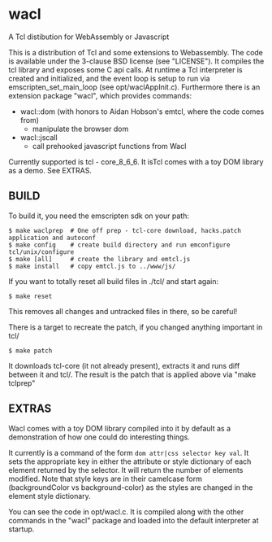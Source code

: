 # wacl
A Tcl distibution for WebAssembly or Javascript

This is a distribution of Tcl and some extensions to Webassembly. The code is 
available under the 3-clause BSD license (see "LICENSE").
It compiles the tcl library and exposes some C api calls. At runtime a Tcl 
interpreter is created and initialized, and the event loop is setup to run via 
emscripten\_set\_main\_loop (see opt/waclAppInit.c). Furthermore there is an
extension package "wacl", which provides commands:

- wacl::dom (with honors to Aidan Hobson's emtcl, where the code comes from)
  * manipulate the browser dom
- wacl::jscall
  * call prehooked javascript functions from Wacl

Currently supported is tcl - core\_8\_6\_6. It isTcl comes with a toy DOM library as a demo. See EXTRAS.

BUILD
-----

To build it, you need the emscripten sdk on your path:

    $ make waclprep  # One off prep - tcl-core download, hacks.patch application and autoconf
    $ make config    # create build directory and run emconfigure tcl/unix/configure
    $ make [all]     # create the library and emtcl.js
    $ make install   # copy emtcl.js to ../www/js/

If you want to totally reset all build files in ./tcl/ and start again:

    $ make reset

This removes all changes and untracked files in there, so be careful!

There is a target to recreate the patch, if you changed anything important in tcl/

    $ make patch

It downloads tcl-core (it not already present), extracts it and runs diff between 
it and tcl/. The result is the patch that is applied above via "make tclprep"

EXTRAS
------

Wacl comes with a toy DOM library compiled into it by default
as a demonstration of how one could do interesting things.

It currently is a command of the form `dom attr|css selector key val`. It sets
the appropriate key in either the attribute or style dictionary of each element
returned by the selector. It will return the number of elements modified. Note
that style keys are in their camelcase form (backgroundColor vs background-color)
as the styles are changed in the element style dictionary.

You can see the code in opt/wacl.c. It is compiled along with the other commands
in the "wacl" package and loaded into the default interpreter at startup.


